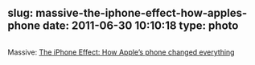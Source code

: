 slug: massive-the-iphone-effect-how-apples-phone
date: 2011-06-30 10:10:18
type: photo
---

<a href="http://gigaom.com/2011/06/29/the-iphone-effect-how-apples-phone-changed-everything/?utm_source=social&utm_medium=twitter&utm_campaign=jkontherun"><img src="{{@asset.url swerner/tumblr/2011-06-30-massive-the-iphone-effect-how-apples-phone-1c0fdcc3b2.png}}" alt=""/></a>

Massive: [The iPhone Effect: How Apple’s phone changed everything](http://gigaom.com/2011/06/29/the-iphone-effect-how-apples-phone-changed-everything/?utm_source=social&utm_medium=twitter&utm_campaign=jkontherun)
